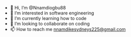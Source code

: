 - 👋 Hi, I’m @Nnamdiogbu88
- 👀 I’m interested in software engineering 
- 🌱 I’m currently learning how to code
- 💞️ I’m looking to collaborate on coding
- 📫 How to reach me nnamdikesydneys225@gmail.com 

<!---
Nnamdiogbu88/Nnamdiogbu88 is a ✨ special ✨ repository because its `README.md` (this file) appears on your GitHub profile.
You can click the Preview link to take a look at your changes.
--->
